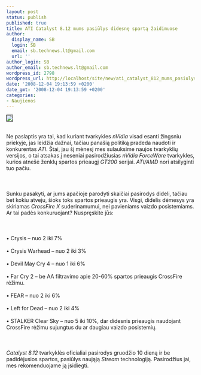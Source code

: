 ```yaml
---
layout: post
status: publish
published: true
title: ATI Catalyst 8.12 mums pasiūlys didesnę spartą žaidimuose
author:
  display_name: SB
  login: SB
  email: sb.technews.lt@gmail.com
  url: ''
author_login: SB
author_email: sb.technews.lt@gmail.com
wordpress_id: 2798
wordpress_url: http://localhost/site/new/ati_catalyst_812_mums_pasiulys_didesne_sparta_zaidimuose/
date: '2008-12-04 19:13:59 +0200'
date_gmt: '2008-12-04 19:13:59 +0200'
categories:
- Naujienos
---
```

<div class="imgright"><img src="http://tbn3.google.com/images?q=tbn:8lKHfn95SbdC4M:http://www.prime-news.info/wp-content/ati-catalyst-logo.jpg" border="1"></div>
<p><br>Ne paslaptis yra tai, kad kuriant tvarkykles <i>nVidia</i> visad esanti žingsniu priekyje, jas leidžia dažnai, tačiau panašią politiką pradeda naudoti ir konkurentas <i>ATI</i>. Štai, jau šį mėnesį mes sulauksime naujos tvarkyklių versijos, o tai atsakas į neseniai pasirodžiusias <i>nVidia ForceWare</i> tvarkykles, kurios atnešė ženklų spartos prieaugį <i>GT200</i> serijai. <i>ATI/AMD</i> nori atsilyginti tuo pačiu.<br />
<br><br />
<br>Sunku pasakyti, ar jums apačioje parodyti skaičiai pasirodys dideli, tačiau bet kokiu atveju, šioks toks spartos prieaugis yra. Visgi, didelis dėmesys yra skiriamas <i>CrossFire X</i> suderinamumui, nei pavieniams vaizdo posistemiams. Ar tai padės konkuruojant? Nuspręskite jūs:<br />
<br><br />
<br>• Crysis – nuo 2 iki 7%<br />
<br>• Crysis Warhead – nuo 2 iki 3%<br />
<br>• Devil May Cry 4 – nuo 1 iki 6%<br />
<br>• Far Cry 2 – be AA filtravimo apie 20-60% spartos prieaugis CrossFire rėžimu.<br />
<br>• FEAR – nuo 2 iki 6%<br />
<br>• Left for Dead – nuo 2 iki 4%<br />
<br>• STALKER Clear Sky – nuo 5 iki 10%, dar didesnis prieaugis naudojant CrossFire rėžimu sujungtus du ar daugiau vaizdo posistemių.<br />
<br><br />
<br><i>Catalyst 8.12</i> tvarkyklės oficialiai pasirodys gruodžio 10 dieną ir be padidėjusios spartos, pasiūlys naująją <i>Stream</i> technologiją. Pasirodžius jai, mes rekomenduojame ją įsidiegti.<br />
<br></p>
